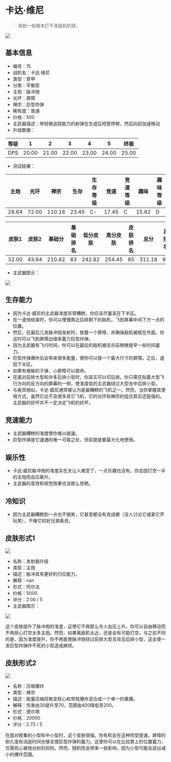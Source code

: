 # 卡达·维尼

> 发射一些根本打不准敌机的球。

<img src="/ships/ship_15.png" style={{zoom:1}}/>

## 基本信息

- 编号：15
- 战机名：卡达·维尼
- 类型：穿甲
- 分类：平衡型
- 主炮：脉冲炮
- 光环：屏障
- 禅宗：巨型炸弹
- 稀有度：普通
- 价格：500
- 主武器描述：带轻微追踪能力的射弹在生成后短暂停顿，然后向前加速移动
- 升级数据：

| 等级 | 1 | 2 | 3 | 4 | 5 | 终极 |
|--|--|--|--|--|--|--|
| DPS | 20.00 | 21.00 | 22.00 | 23.00 | 24.00 | 25.00 |

- 测试结果：

| 主炮 | 光环 | 禅宗 | 生存 | 生存等级 | 竞速 | 竞速等级 | 趣味 | 趣味等级 |
|--|--|--|--|--|--|--|--|--|
| 28.64 | 72.00 | 110.18 | 23.45 | C- | 17.45 | C | 15.82 | D |

| 皮肤1 | 皮肤2 | 基础分 | 基础排名 | 低分皮肤 | 高分皮肤 | 皮肤排名 | 总分 | 总排名 |
|--|--|--|--|--|--|--|--|--|
| 32.00 | 43.64 | 210.82 | 83 | 242.82 | 254.45 | 85 | 311.18 | 91 |

- 主武器图示：

<img src="/illustration/main_15.gif" style={{zoom:1}}/>

## 生存能力

- 因为卡达·威尼的主武器准度非常糟糕，你应该尽量呆在下半区。
- 在一波快结束时，你可以慢慢靠近后排剩下的敌机，飞到屏幕中间下方一点的位置。
- 然后，在最后几发脉冲炮发射时，放置一个屏障，并确保敌机被框在外面。你这时可以飞到屏障边缘来蓄力巨型炸弹。
- 因为主武器有飞行时间，你可以在最后的敌机被击杀前稍微提早一些时间蓄力。
- 巨型炸弹爆炸后会带来很多能量，使你可以放一个最大尺寸的屏障。之后，退回下半区。
- 如果有难躲的子弹，小屏障可以救命。
- 在面对前排大型和许多后排小型时，你其实可以切后排。你只需在贴着大型飞行方向的反方向的屏幕的一侧，使准度低的主武器绕过大型击中后排小型。
- 与奥贡相似，卡达·威尼通常被认为是最糟糕的飞机之一。然而，当你掌握其使用方式，虽然它远不及很多其它飞机，它的光环和禅宗的组合其实还挺强的。主武器的好坏并不一定决定飞机的好坏。

## 竞速能力

- 主武器糟糕的准度使你难以提速。
- 巨型炸弹是它速通的唯一可取之处，但前提是要最大化地使用。

## 娱乐性

- 卡达·威尼脉冲炮的准度实在太让人难受了，一点乐趣也没有。你会因打空一半的主炮而血压飙升。
- 主武器的音效和视觉效果也没那么惊艳。

## 冷知识

- 因为主武器糟糕到一点也不搞笑，它甚至都没有变成梗（没人讨论它或拿它开玩笑），不像它的好兄弟奥贡。

## 皮肤形式1

<img src="/ships/ship_15_apex_1.png" style={{zoom:1}}/>

- 名称：发射器升级
- 类型：主炮
- 描述：脉冲具有更好的归位能力。
- 解释：nan
- 形式：阿尔法
- 价格：5000
- 评分：2.00 / 5
- 主武器图示：

<img src="/illustration/main_15_alpha.gif" style={{zoom:1}}/>

这个皮肤提升了脉冲炮的准度，这使它不再那么令人血压上升。你可以自由移动而不用担心打空太多主炮。然而，如果离敌机太近，还是会有可能打空。与之前不同的是，因为准度提升，你不再能使脉冲炮绕过前排大型去攻击后排小型，这会使一发巨型炸弹炸不死的小型造成麻烦。

## 皮肤形式2

<img src="/ships/ship_15_apex_2.png" style={{zoom:1}}/>

- 名称：压缩爆炸
- 类型：禅宗
- 描述：能量压缩将聚变核心和常规爆炸混合成一个单一的重爆。
- 解释：伤害由30提升至70，范围由400降低至200。
- 形式：德尔塔
- 价格：20000
- 评分：2.73 / 5

在面对密集的小型和中小型时，这个皮肤很强。你有机会在这种阵型提速。屏障的耐久度和消逝时间也够支撑巨型炸弹的蓄力。这使你可以在比较靠上的位置蓄力，仅需担心被炮台肘的风险。然而，随机性会带来一些影响，因为小型可能会逃出减小的爆炸范围。
